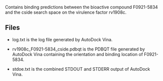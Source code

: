 Contains binding predictions between the bioactive compound F0921-5834 and the cside search space on the virulence factor rv1908c.

## Files

- log.txt is the log file generated by AutoDock Vina.

- rv1908c_F0921-5834_cside.pdbqt is the PDBQT file generated by AutoDock Vina containing the orientation and binding location of F0921-5834.

- stdoe.txt is the combined STDOUT and STDERR output of AutoDock Vina.

